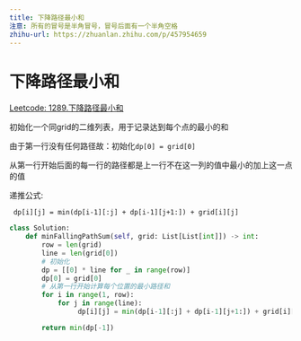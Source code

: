 ```yaml
---
title: 下降路径最小和
注意: 所有的冒号是半角冒号，冒号后面有一个半角空格
zhihu-url: https://zhuanlan.zhihu.com/p/457954659
---
```


# 下降路径最小和
[Leetcode: 1289.下降路径最小和](https://leetcode-cn.com/problems/minimum-falling-path-sum-ii/)

初始化一个同grid的二维列表，用于记录达到每个点的最小的和

由于第一行没有任何路径故：初始化`dp[0] = grid[0]`

从第一行开始后面的每一行的路径都是上一行不在这一列的值中最小的加上这一点的值

递推公式:

` dp[i][j] = min(dp[i-1][:j] + dp[i-1][j+1:]) + grid[i][j]`

```python
class Solution:
    def minFallingPathSum(self, grid: List[List[int]]) -> int:
        row = len(grid)
        line = len(grid[0])
        # 初始化
        dp = [[0] * line for _ in range(row)]
        dp[0] = grid[0]
        # 从第一行开始计算每个位置的最小路径和
        for i in range(1, row):
            for j in range(line):
                 dp[i][j] = min(dp[i-1][:j] + dp[i-1][j+1:]) + grid[i][j]

        return min(dp[-1])
```
